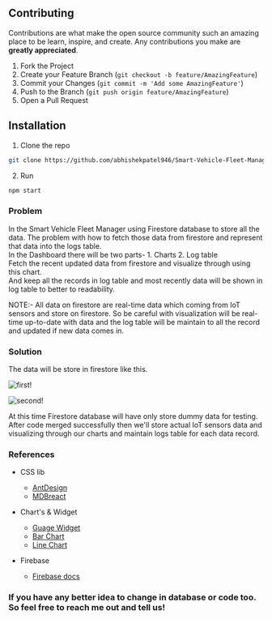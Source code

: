 <!-- CONTRIBUTING -->
## Contributing

Contributions are what make the open source community such an amazing place to be learn, inspire, and create. Any contributions you make are **greatly appreciated**.

1. Fork the Project
2. Create your Feature Branch (`git checkout -b feature/AmazingFeature`)
3. Commit your Changes (`git commit -m 'Add some AmazingFeature'`)
4. Push to the Branch (`git push origin feature/AmazingFeature`)
5. Open a Pull Request


## Installation

1. Clone the repo
```sh
git clone https://github.com/abhishekpatel946/Smart-Vehicle-Fleet-Manager
```
2. Run
```sh
npm start
```


### Problem

In the Smart Vehicle Fleet Manager using Firestore database to store all the data. The problem with how to fetch those data from firestore and represent that data into the logs table.
<br>
In the Dashboard there will be two parts- 1. Charts  2. Log table
<br>
Fetch the recent updated data from firestore and visualize through using this chart.
<br>
And keep all the records in log table and most recently data will be shown in log table to better to readability.

NOTE:- All data on firestore are real-time data which coming from IoT sensors and store on firestore. So be careful with visualization will be real-time up-to-date with data and 
the log table will be maintain to all the record and updated if new data comes in.

### Solution

The data will be store in firestore like this.

![first!](https://github.com/abhishekpatel946/Smart-Vehicle-Fleet-Manager/blob/dashboard/src/assets/1.jpg)

![second!](https://github.com/abhishekpatel946/Smart-Vehicle-Fleet-Manager/blob/dashboard/src/assets/2jpg.jpg)

At this time Firestore database will have only store dummy data for testing.
After code merged successfully then we'll store actual IoT sensors data and visualizing through our charts and maintain logs table for each data record.

### References

- CSS lib
  * [AntDesign](https://ant.design/docs/react/getting-started)
  * [MDBreact](https://mdbootstrap.com/docs/react/getting-started/quick-start/)

- Chart's & Widget
  * [Guage Widget](https://www.fusioncharts.com/charts/gauges/rating-meter-gauge?framework=react)
  * [Bar Chart](https://www.fusioncharts.com/charts/column-bar-charts/simple-column-chart?framework=react)
  * [Line Chart](https://www.fusioncharts.com/charts/line-area-charts/line-chart-with-scrolling-only?framework=react)
  
 - Firebase
   * [Firebase docs](https://firebase.google.com/docs/firestore/quickstart)

### **If you have any better idea to change in database or code too. So feel free to reach me out and tell us!**
